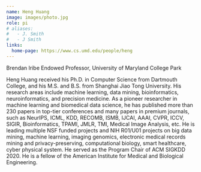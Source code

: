 ```yaml
---
name: Heng Huang
image: images/photo.jpg
role: pi
# aliases:
#   - J. Smith
#   - J Smith
links:
  home-page: https://www.cs.umd.edu/people/heng
---
```


Brendan Iribe Endowed Professor, University of Maryland College Park

Heng Huang received his Ph.D. in Computer Science from Dartmouth College, and his M.S. and B.S. from Shanghai Jiao Tong University. His research areas include machine learning, data mining, bioinformatics, neuroinformatics, and precision medicine. As a pioneer researcher in machine learning and biomedical data science, he has published more than 230 papers in top-tier conferences and many papers in premium journals, such as NeurIPS, ICML, KDD, RECOMB, ISMB, IJCAI, AAAI, CVPR, ICCV, SIGIR, Bioinformatics, TPAMI, JMLR, TMI, Medical Image Analysis, etc. He is leading multiple NSF funded projects and NIH R01/U01 projects on big data mining, machine learning, imaging genomics, electronic medical records mining and privacy-preserving, computational biology, smart healthcare, cyber physical system. He served as the Program Chair of ACM SIGKDD 2020. He is a fellow of the American Institute for Medical and Biological Engineering.
